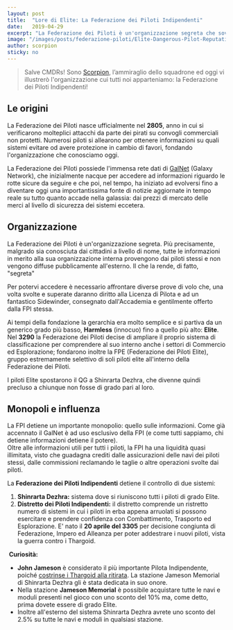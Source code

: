 ```yaml
---
layout: post
title:  "Lore di Elite: La Federazione dei Piloti Indipendenti"
date:   2019-04-29
excerpt: "La Federazione dei Piloti è un'organizzazione segreta che sovrintende e rappresenta i piloti indipendenti della galassia."
image: "/images/posts/federazione-piloti/Elite-Dangerous-Pilot-Reputation-Art.jpg"
author: scorpion
sticky: no
---
```

> Salve CMDRs! Sono [Scorpion](https://my.playstation.com/profile/Scorpion01924), l’ammiraglio dello squadrone ed oggi vi illustrerò l'organizzazione cui tutti noi apparteniamo: la Federazione dei Piloti Indipendenti!

## Le origini

La Federazione dei Piloti nasce ufficialmente nel **2805**, anno in cui si verificarono molteplici attacchi da parte dei pirati su convogli commerciali non protetti. Numerosi piloti si allearono  per ottenere informazioni su quali sistemi evitare od avere protezione in cambio di favori, fondando l'organizzazione che conosciamo oggi.

La Federazione dei Piloti possiede l'immensa rete dati di [GalNet](https://www.elitedangerousitalia.it/category/news/galnet/) (Galaxy Network), che inizialmente nacque per accedere ad informazioni riguardo le rotte sicure da seguire e che poi, nel tempo, ha iniziato ad evolversi fino a diventare oggi una importantissima fonte di notizie aggiornate in tempo reale su tutto quanto accade nella galassia: dai prezzi di mercato delle merci al livello di sicurezza dei sistemi eccetera.

## Organizzazione

La Federazione dei Piloti è un'organizzazione segreta. Più precisamente, malgrado sia conosciuta dai cittadini a livello di nome, tutte le informazioni in merito alla sua organizzazione interna provengono dai piloti stessi e non vengono diffuse pubblicamente all'esterno. Il che la rende, di fatto, "segreta"

Per potervi accedere è necessario affrontare diverse prove di volo che, una volta svolte e superate daranno diritto alla Licenza di Pilota e ad un fantastico Sidewinder, consegnato dall'Accademia e gentilmente offerto dalla FPI stessa.

Ai tempi della fondazione la gerarchia era molto semplice e si partiva da un generico grado più basso, **Harmless** (innocuo) fino a quello più alto: **Elite**.
Nel **3290** la Federazione dei Piloti decise di ampliare il proprio sistema di classificazione per comprendere al suo interno anche i settori di Commercio ed Esplorazione; fondarono inoltre la FPE (Federazione dei Piloti Elite), gruppo estremamente selettivo di soli piloti elite all'interno della Federazione dei Piloti.

I piloti Elite spostarono il QG a Shinrarta Dezhra, che divenne quindi precluso a chiunque non fosse di grado pari al loro.

## Monopoli e influenza

La FPI detiene un importante monopolio: quello sulle informazioni. Come già accennato il GalNet è ad uso esclusivo della FPI (e come tutti sappiamo, chi detiene informazioni detiene il potere).<br>
Oltre alle informazioni utili per tutti i piloti, la FPI ha una liquidità quasi illimitata, visto che guadagna crediti dalle assicurazioni delle navi dei piloti stessi, dalle commissioni reclamando le taglie o altre operazioni svolte dai piloti.

La **Federazione dei Piloti Indipendenti** detiene il controllo di due sistemi:

1. **Shinrarta Dezhra:** sistema dove si riuniscono tutti i piloti di grado Elite.
2. **Distretto dei Piloti Indipendenti:** il distretto comprende un ristretto numero di sistemi in cui i piloti in erba appena arruolati si possono esercitare e prendere confidenza con Combattimento, Trasporto ed Esplorazione. E' nato il **20 aprile del 3305** per decisione congiunta di Federazione, Impero ed Alleanza per poter addestrare i nuovi piloti, vista la guerra contro i Thargoid.

<div class="box">
<i class="fa fa-hand-o-right fa-lg" aria-hidden="true" style="color: #f07b05;"></i> &nbsp;<b>Curiosità:</b>
<ul><li><b>John Jameson</b> è considerato il più importante Pilota Indipendente, poiché <a title="Storia di Elite Dangerous: I Thargoids - La Prima guerra Thargoids-Umani" href="/blog/storia-dei-thargoid/#prima-guerra-thargoid-umani" target="_blank">costrinse i Thargoid alla ritirata</a>. La stazione Jameson Memorial di Shinrarta Dezhra gli è stata dedicata in suo onore.</li>
<li>Nella stazione <b>Jameson Memorial</b> è possibile acquistare tutte le navi e moduli presenti nel gioco con uno sconto del 10% ma, come detto, prima dovete essere di grado Elite.</li>
<li>Inoltre all'esterno del sistema Shinrarta Dezhra avrete uno sconto del 2.5% su tutte le navi e moduli in qualsiasi stazione.</li></ul>
</div>